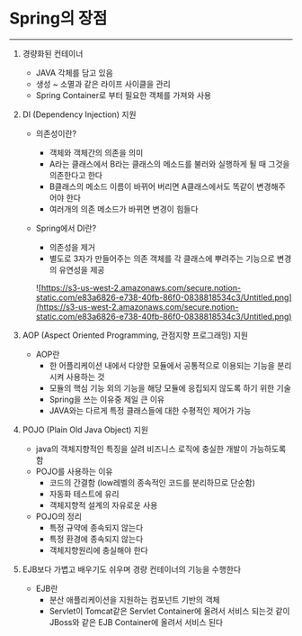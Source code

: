 # Spring의 장점

---

1. 경량화된 컨테이너
    - JAVA 각체를 담고 있음
    - 생성 ~ 소멸과 같은 라이프 사이클을 관리
    - Spring Container로 부터 필요한 객체를 가져와 사용
2. DI (Dependency Injection) 지원
    - 의존성이란?
        - 객체와 객체간의 의존을 의미
        - A라는 클래스에서 B라는 클래스의 메소드를 불러와 실행하게 될 때 그것을 의존한다고 한다
        - B클래스의 메소드 이름이 바뀌어 버리면 A클래스에서도 똑같이 변경해주어야 한다
        - 여러개의 의존 메소드가 바뀌면 변경이 힘들다
    - Spring에서 DI란?
        - 의존성을 제거
        - 별도로 3자가 만들어주는 의존 객체를 각 클래스에 뿌려주는 기능으로 변경의 유연성을 제공

        ![https://s3-us-west-2.amazonaws.com/secure.notion-static.com/e83a6826-e738-40fb-86f0-0838818534c3/Untitled.png](https://s3-us-west-2.amazonaws.com/secure.notion-static.com/e83a6826-e738-40fb-86f0-0838818534c3/Untitled.png)

3. AOP (Aspect Oriented Programming, 관점지향 프로그래밍) 지원
    - AOP란
        - 한 어플리케이션 내에서 다양한 모듈에서 공통적으로 이용되는 기능을 분리시켜 사용하는 것
        - 모듈의 핵심 기능 외의 기능을 해당 모듈에 응집되지 않도록 하기 위한 기술
        - Spring을 쓰는 이유중 제일 큰 이유
        - JAVA와는 다르게 특정 클래스들에 대한 수평적인 제어가 가능
4. POJO (Plain Old Java Object) 지원
    - java의 객체지향적인 특징을 살려 비즈니스 로직에 충실한 개발이 가능하도록 함
    - POJO를 사용하는 이유
        - 코드의 간결함 (low레벨의 종속적인 코드를 분리하므로 단순함)
        - 자동화 테스트에 유리
        - 객체지향적 설계의 자유로운 사용
    - POJO의 정리
        - 특정 규약에 종속되지 않는다
        - 특정 환경에 종속되지 않는다
        - 객체지향원리에 충실해야 한다
5. EJB보다 가볍고 배우기도 쉬우며 경량 컨테이너의 기능을 수행한다
    - EJB란
        - 분산 애플리케이션을 지원하는 컴포넌트 기반의 객체
        - Servlet이 Tomcat같은 Servlet Container에 올려서 서비스 되는것 같이 JBoss와 같은 EJB Container에 올려서 서비스 된다